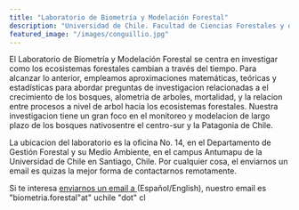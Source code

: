 ```yaml
---
title: "Laboratorio de Biometría y Modelación Forestal"
description: "Universidad de Chile. Facultad de Ciencias Forestales y de la Conservación de la Naturaleza."
featured_image: "/images/conguillio.jpg"
---
```


El Laboratorio de Biometría y Modelación Forestal se centra en investigar como
los ecosistemas forestales cambian a través del tiempo. Para alcanzar lo anterior, empleamos aproximaciones matemáticas, teóricas y estadísticas para abordar preguntas de investigacion relacionadas a el crecimiento de los bosques, alometria de arboles, mortalidad,
 y la relacion entre procesos a nivel de arbol hacia los ecosistemas forestales. Nuestra investigacion tiene un gran foco en el monitoreo y modelacion de largo plazo de los bosques nativosentre el centro-sur y la Patagonia de Chile.

La ubicacion del laboratorio es la oficina No. 14, en el Departamento de Gestión Forestal y su Medio Ambiente, en el campus Antumapu de la  Universidad de Chile en Santiago, Chile. Por cualquier cosa, el enviarnos un email es quizas la mejor forma de contactarnos remotamente.

Si te interesa [enviarnos un email a ](mailto:biometria.forestal@uchile.cl) (Español/English), nuestro email es "biometria.forestal"at" uchile "dot" cl
